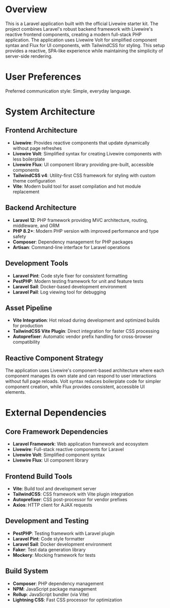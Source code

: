 # Overview

This is a Laravel application built with the official Livewire starter kit. The project combines Laravel's robust backend framework with Livewire's reactive frontend components, creating a modern full-stack PHP application. The application uses Livewire Volt for simplified component syntax and Flux for UI components, with TailwindCSS for styling. This setup provides a reactive, SPA-like experience while maintaining the simplicity of server-side rendering.

# User Preferences

Preferred communication style: Simple, everyday language.

# System Architecture

## Frontend Architecture
- **Livewire**: Provides reactive components that update dynamically without page refreshes
- **Livewire Volt**: Simplified syntax for creating Livewire components with less boilerplate
- **Livewire Flux**: UI component library providing pre-built, accessible components
- **TailwindCSS v4**: Utility-first CSS framework for styling with custom theme configuration
- **Vite**: Modern build tool for asset compilation and hot module replacement

## Backend Architecture
- **Laravel 12**: PHP framework providing MVC architecture, routing, middleware, and ORM
- **PHP 8.2+**: Modern PHP version with improved performance and type safety
- **Composer**: Dependency management for PHP packages
- **Artisan**: Command-line interface for Laravel operations

## Development Tools
- **Laravel Pint**: Code style fixer for consistent formatting
- **PestPHP**: Modern testing framework for unit and feature tests
- **Laravel Sail**: Docker-based development environment
- **Laravel Pail**: Log viewing tool for debugging

## Asset Pipeline
- **Vite Integration**: Hot reload during development and optimized builds for production
- **TailwindCSS Vite Plugin**: Direct integration for faster CSS processing
- **Autoprefixer**: Automatic vendor prefix handling for cross-browser compatibility

## Reactive Component Strategy
The application uses Livewire's component-based architecture where each component manages its own state and can respond to user interactions without full page reloads. Volt syntax reduces boilerplate code for simpler component creation, while Flux provides consistent, accessible UI elements.

# External Dependencies

## Core Framework Dependencies
- **Laravel Framework**: Web application framework and ecosystem
- **Livewire**: Full-stack reactive components for Laravel
- **Livewire Volt**: Simplified component syntax
- **Livewire Flux**: UI component library

## Frontend Build Tools
- **Vite**: Build tool and development server
- **TailwindCSS**: CSS framework with Vite plugin integration
- **Autoprefixer**: CSS post-processor for vendor prefixes
- **Axios**: HTTP client for AJAX requests

## Development and Testing
- **PestPHP**: Testing framework with Laravel plugin
- **Laravel Pint**: Code style formatter
- **Laravel Sail**: Docker development environment
- **Faker**: Test data generation library
- **Mockery**: Mocking framework for tests

## Build System
- **Composer**: PHP dependency management
- **NPM**: JavaScript package management
- **Rollup**: JavaScript bundler (via Vite)
- **Lightning CSS**: Fast CSS processor for optimization